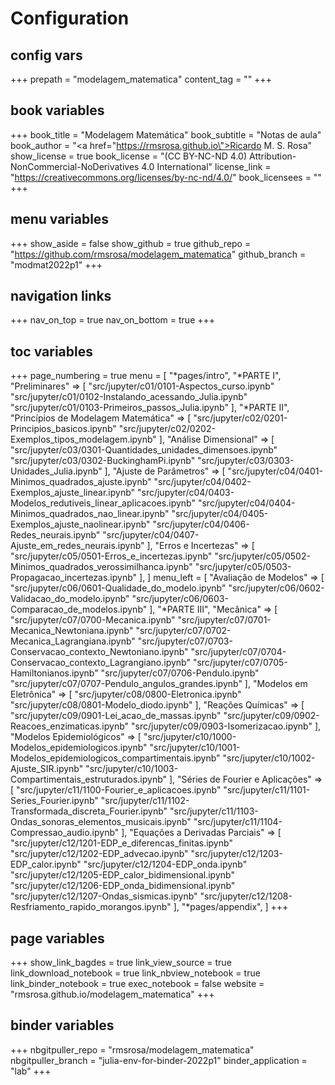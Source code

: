 # Configuration

## config vars
+++
prepath = "modelagem_matematica"
content_tag = ""
+++

## book variables
+++
book_title = "Modelagem Matemática"
book_subtitle = "Notas de aula"
book_author = "<a href=\"https://rmsrosa.github.io\">Ricardo M. S. Rosa</a>"
show_license = true
book_license = "(CC BY-NC-ND 4.0) Attribution-NonCommercial-NoDerivatives 4.0 International"
license_link = "https://creativecommons.org/licenses/by-nc-nd/4.0/"
book_licensees = ""
+++

## menu variables
+++
show_aside = false
show_github = true
github_repo = "https://github.com/rmsrosa/modelagem_matematica"
github_branch = "modmat2022p1"
+++

## navigation links
+++
nav_on_top = true
nav_on_bottom = true
+++

## toc variables
+++
page_numbering = true
menu = [
    "*pages/intro",
    "*PARTE I",
    "Preliminares" => [
        "src/jupyter/c01/0101-Aspectos_curso.ipynb"
        "src/jupyter/c01/0102-Instalando_acessando_Julia.ipynb"
        "src/jupyter/c01/0103-Primeiros_passos_Julia.ipynb"
    ],
   "*PARTE II",
    "Princípios de Modelagem Matemática" => [
        "src/jupyter/c02/0201-Principios_basicos.ipynb"
        "src/jupyter/c02/0202-Exemplos_tipos_modelagem.ipynb"
    ],
    "Análise Dimensional" => [
        "src/jupyter/c03/0301-Quantidades_unidades_dimensoes.ipynb"
        "src/jupyter/c03/0302-BuckinghamPi.ipynb"
        "src/jupyter/c03/0303-Unidades_Julia.ipynb"
    ],
    "Ajuste de Parâmetros" => [
        "src/jupyter/c04/0401-Minimos_quadrados_ajuste.ipynb"
        "src/jupyter/c04/0402-Exemplos_ajuste_linear.ipynb"
        "src/jupyter/c04/0403-Modelos_redutiveis_linear_aplicacoes.ipynb"
        "src/jupyter/c04/0404-Minimos_quadrados_nao_linear.ipynb"
        "src/jupyter/c04/0405-Exemplos_ajuste_naolinear.ipynb"
        "src/jupyter/c04/0406-Redes_neurais.ipynb"
        "src/jupyter/c04/0407-Ajuste_em_redes_neurais.ipynb"
    ],
    "Erros e Incertezas" => [
        "src/jupyter/c05/0501-Erros_e_incertezas.ipynb"
        "src/jupyter/c05/0502-Minimos_quadrados_verossimilhanca.ipynb"
        "src/jupyter/c05/0503-Propagacao_incertezas.ipynb"
    ],
]
menu_left = [
    "Avaliação de Modelos" => [
        "src/jupyter/c06/0601-Qualidade_do_modelo.ipynb"
        "src/jupyter/c06/0602-Validacao_do_modelo.ipynb"
        "src/jupyter/c06/0603-Comparacao_de_modelos.ipynb"
    ],
    "*PARTE III",
    "Mecânica" => [
        "src/jupyter/c07/0700-Mecanica.ipynb"
        "src/jupyter/c07/0701-Mecanica_Newtoniana.ipynb"
        "src/jupyter/c07/0702-Mecanica_Lagrangiana.ipynb"
        "src/jupyter/c07/0703-Conservacao_contexto_Newtoniano.ipynb"
        "src/jupyter/c07/0704-Conservacao_contexto_Lagrangiano.ipynb"
        "src/jupyter/c07/0705-Hamiltonianos.ipynb"
        "src/jupyter/c07/0706-Pendulo.ipynb"
        "src/jupyter/c07/0707-Pendulo_angulos_grandes.ipynb"
    ],
    "Modelos em Eletrônica" => [
        "src/jupyter/c08/0800-Eletronica.ipynb"
        "src/jupyter/c08/0801-Modelo_diodo.ipynb"
    ],
    "Reações Químicas" => [
        "src/jupyter/c09/0901-Lei_acao_de_massas.ipynb"
        "src/jupyter/c09/0902-Reacoes_enzimaticas.ipynb"
        "src/jupyter/c09/0903-Isomerizacao.ipynb"
    ],
    "Modelos Epidemiológicos" => [
        "src/jupyter/c10/1000-Modelos_epidemiologicos.ipynb"
        "src/jupyter/c10/1001-Modelos_epidemiologicos_compartimentais.ipynb"
        "src/jupyter/c10/1002-Ajuste_SIR.ipynb"
        "src/jupyter/c10/1003-Compartimentais_estruturados.ipynb"
    ],
    "Séries de Fourier e Aplicações" => [
        "src/jupyter/c11/1100-Fourier_e_aplicacoes.ipynb"
        "src/jupyter/c11/1101-Series_Fourier.ipynb"
        "src/jupyter/c11/1102-Transformada_discreta_Fourier.ipynb"
        "src/jupyter/c11/1103-Ondas_sonoras_elementos_musicais.ipynb"
        "src/jupyter/c11/1104-Compressao_audio.ipynb"
    ],
    "Equações a Derivadas Parciais" => [
        "src/jupyter/c12/1201-EDP_e_diferencas_finitas.ipynb"
        "src/jupyter/c12/1202-EDP_advecao.ipynb"
        "src/jupyter/c12/1203-EDP_calor.ipynb"
        "src/jupyter/c12/1204-EDP_onda.ipynb"
        "src/jupyter/c12/1205-EDP_calor_bidimensional.ipynb"
        "src/jupyter/c12/1206-EDP_onda_bidimensional.ipynb"
        "src/jupyter/c12/1207-Ondas_sismicas.ipynb"
        "src/jupyter/c12/1208-Resfriamento_rapido_morangos.ipynb"
    ],
    "*pages/appendix",
]
+++

## page variables
+++
show_link_bagdes = true
link_view_source = true
link_download_notebook = true
link_nbview_notebook = true
link_binder_notebook = true
exec_notebook = false
website = "rmsrosa.github.io/modelagem_matematica"
+++

## binder variables
+++
nbgitpuller_repo = "rmsrosa/modelagem_matematica"
nbgitpuller_branch = "julia-env-for-binder-2022p1"
binder_application = "lab" 
+++
